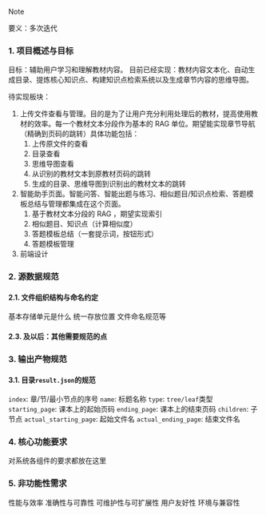 >[!note]
>要义：多次迭代

### 1. 项目概述与目标

目标：辅助用户学习和理解教材内容。
目前已经实现：教材内容文本化、自动生成目录、提炼核心知识点、构建知识点检索系统以及生成章节内容的思维导图。

待实现板块：
1. 上传文件查看与管理。目的是为了让用户充分利用处理后的教材，提高使用教材的效率。每一个教材文本分段作为基本的 RAG 单位。期望能实现章节导航（精确到页码的跳转）具体功能包括：
	1. 上传原文件的查看
	2. 目录查看
	3. 思维导图查看
	4. 从识别的教材文本到原教材页码的跳转
	5. 生成的目录、思维导图到识别出的教材文本的跳转
2. 智能助手页面。智能问答、智能出题与练习、相似题目/知识点检索、答题模板总结与管理都集成在这个页面。
	1. 基于教材文本分段的 RAG ，期望实现索引
	2. 相似题目、知识点（计算相似度）
	3. 答题模板总结（一套提示词，按钮形式）
	4. 答题模板管理
3. 前端设计







### 2. 源数据规范
#### 2.1. 文件组织结构与命名约定
基本存储单元是什么
统一存放位置
文件命名规范等

#### 2.3. 及以后：其他需要规范的点


### 3. 输出产物规范
#### 3.1. 目录`result.json`的规范
`index`: 章/节/最小节点的序号
`name`: 标题名称
`type`: `tree/leaf`类型
`starting_page`: 课本上的起始页码
`ending_page`: 课本上的结束页码
`children`: 子节点
`actual_starting_page`: 起始文件名
`actual_ending_page`: 结束文件名

### 4. 核心功能要求
对系统各组件的要求都放在这里

### 5. 非功能性需求
性能与效率
准确性与可靠性
可维护性与可扩展性
用户友好性
环境与兼容性
